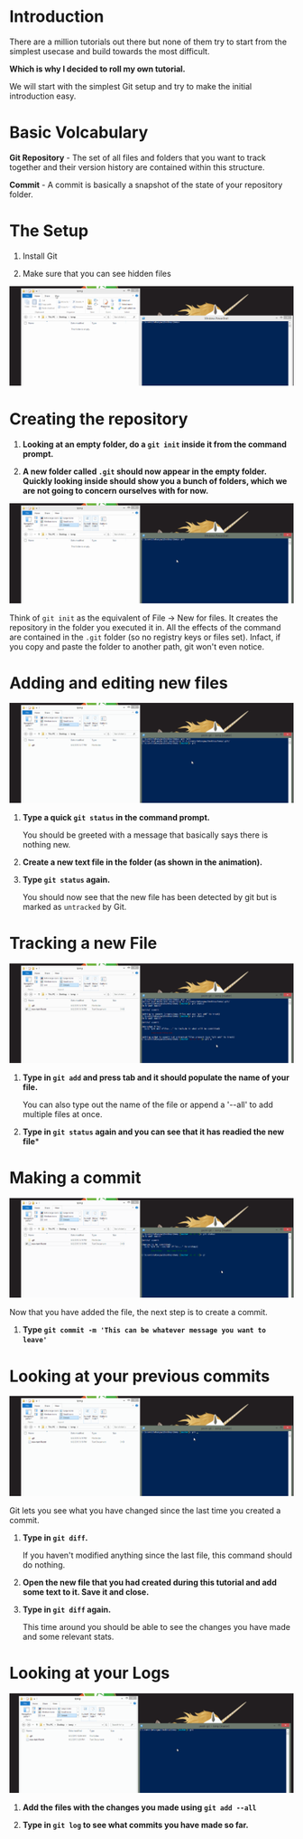 # Introduction

There are a million tutorials out there but none of them try to start from the simplest usecase and build towards the most difficult. 

**Which is why I decided to roll my own tutorial.**

We will start with the simplest Git setup and try to make the initial introduction easy.

# Basic Volcabulary

**Git Repository** - The set of all files and folders that you want to track together and their version history are contained within this structure.

**Commit** - A commit is basically a snapshot of the state of your repository folder.

# The Setup

1. Install Git

2. Make sure that you can see hidden files

![](gifs/Setup.gif)

# Creating the repository

1. **Looking at an empty folder, do a `git init` inside it from the command prompt.**

2. **A new folder called `.git` should now appear in the empty folder. Quickly looking inside should show you a bunch of folders, which we are not going to concern ourselves with for now.**

![](gifs/git-init.gif)

Think of `git init` as the  equivalent of File -> New for files. It creates the repository in the folder you executed it in. All the effects of the command are contained in the `.git` folder (so no registry keys or files set). Infact, if you copy and paste the folder to another path, git won't even notice.

# Adding and editing new files

![](gifs/git-status.gif)

1. **Type a quick `git status` in the command prompt.**

    You should be greeted with a message that basically says there is nothing new.

2. **Create a new text file in the folder (as shown in the animation).**

3. **Type `git status` again.**
    
    You should now see that the new file has been detected by git but is marked as `untracked` by Git.

# Tracking a new File

![](gifs/git-add.gif)

1. **Type in `git add` and press tab and it should populate the name of your file.** 
    
    You can also type out the name of the file or append a '--all' to add multiple files at once.

2. **Type in `git status` again and you can see that it has readied the new file***

# Making a commit

![](gifs/git-commit.gif)

Now that you have added the file, the next step is to create a commit.

1. **Type `git commit -m 'This can be whatever message you want to leave'`**

# Looking at your previous commits

![](gifs/git-diff.gif)

Git lets you see what you have changed since the last time you created a commit.

1. **Type in `git diff`.**
    
    If you haven't modified anything since the last file, this command should do nothing.
2. **Open the new file that you had created during this tutorial and add some text to it. Save it and close.**

3. **Type in `git diff` again.**

    This time around you should be able to see the changes you have made and some relevant stats.

# Looking at your Logs

![](gifs/git-log.gif)
1. **Add the files with the changes you made using `git add --all`**

2. **Type in `git log` to see what commits you have made so far.**
 
